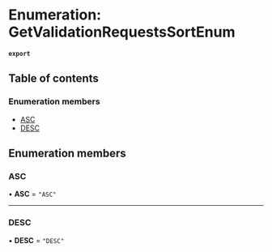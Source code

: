 # Enumeration: GetValidationRequestsSortEnum

**`export`**

## Table of contents

### Enumeration members

- [ASC](GetValidationRequestsSortEnum.md#asc)
- [DESC](GetValidationRequestsSortEnum.md#desc)

## Enumeration members

### ASC

• **ASC** = `"ASC"`

___

### DESC

• **DESC** = `"DESC"`
